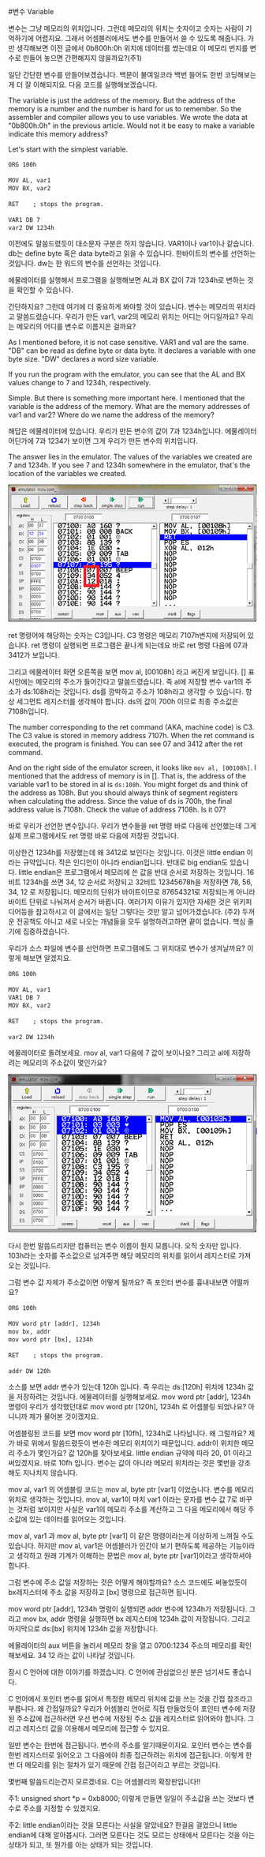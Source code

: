 #변수 Variable

변수는 그냥 메모리의 위치입니다. 그런데 메모리의 위치는 숫자이고 숫자는 사람이 기억하기에 어렵지요. 그래서 어셈블러에서도 변수를 만들어서 쓸 수 있도록 해줍니다. 가만 생각해보면 이전 글에서 0b800h:0h 위치에 데이터를 썼는데요 이 메모리 번지를 변수로 만들어 놓으면 간편해지지 않을까요?(주1)

일단 간단한 변수를 만들어보겠습니다. 백문이 불여일코라 백번 들어도 한번 코딩해보는게 더 잘 이해되지요. 다음 코드를 실행해보겠습니다.

The variable is just the address of the memory. But the address of the memory is a number and the number is hard for us to remember. So the assembler and compiler allows you to use variables. We wrote the data at "0b800h:0h" in the previous article. Would not it be easy to make a variable indicate this memory address?

Let's start with the simplest variable.

```
ORG 100h
 
MOV AL, var1
MOV BX, var2
 
RET    ; stops the program.
 
VAR1 DB 7
var2 DW 1234h
```

이전에도 말씀드렸듯이 대소문자 구분은 하지 않습니다. VAR1이나 var1이나 같습니다. db는 define byte 혹은 data byte라고 읽을 수 있습니다. 한바이트의 변수를 선언하는 것입니다. dw는 한 워드의 변수를 선언하는 것입니다.

에물레이터를 실행해서 프로그램을 실행해보면 AL과 BX 값이 7과 1234h로 변하는 것을 확인할 수 있습니다.

간단하지요? 그런데 여기에 더 중요하게 봐야할 것이 있습니다. 변수는 메모리의 위치라고 말씀드렸습니다. 우리가 만든 var1, var2의 메모리 위치는 어디는 어디일까요? 우리는 메모리의 어디를 변수로 이름지은 걸까요?

As I mentioned before, it is not case sensitive. VAR1 and va1 are the same. "DB" can be read as define byte or data byte. It declares a variable with one byte size. "DW" declares a word size variable.

If you run the program with the emulator, you can see that the AL and BX values change to 7 and 1234h, respectively.

Simple. But there is something more important here. I mentioned that the variable is the address of the memory. What are the memory addresses of var1 and var2? Where do we name the address of the memory?

해답은 에물레이터에 있습니다. 우리가 만든 변수의 값이 7과 1234h입니다. 에물레이터 어딘가에 7과 1234가 보이면 그게 우리가 만든 변수의 위치입니다.

The answer lies in the emulator. The values of the variables we created are 7 and 1234h. If you see 7 and 1234h somewhere in the emulator, that's the location of the variables we created.

![](/assets/2524.png)


ret 명령어에 해당하는 숫자는 C3입니다. C3 명령은 메모리 7107h번지에 저장되어 있습니다. ret 명령이 실행되면 프로그램은 끝나게 되는데요 바로 ret 명령 다음에 07과 3412가 보입니다.

그리고 에물레이터 화면 오른쪽을 보면 mov al, [00108h] 라고 써진게 보입니다. [] 표시안에는 메모리의 주소가 들어간다고 말씀드렸습니다. 즉 al에 저장할 변수 var1의 주소가 ds:108h라는 것입니다. ds를 깜박하고 주소가 108h라고 생각할 수 있습니다. 항상 세그먼트 레지스터를 생각해야 합니다. ds의 값이 700h 이므로 최종 주소값은 7108h입니다. 

The number corresponding to the ret command (AKA, machine code) is C3. The C3 value is stored in memory address 7107h. When the ret command is executed, the program is finished. You can see 07 and 3412 after the ret command.

And on the right side of the emulator screen, it looks like ``mov al, [00108h]``. I mentioned that the address of memory is in []. That is, the address of the variable var1 to be stored in al is ``ds:108h``. You might forget ds and think of the address as 108h. But you should always think of segment registers when calculating the address. Since the value of ds is 700h, the final address value is 7108h. Check the value of address 7108h. Is it 07?

바로 우리가 선언한 변수입니다. 우리가 변수들을 ret 명령 바로 다음에 선언했는데 그게 실제 프로그램에서도 ret 명령 바로 다음에 저장된 것입니다.

이상한건 1234h를 저장했는데 왜 3412로 보인다는 것입니다. 이것은 little endian 이라는 규약입니다. 작은 인디언이 아니라 endian입니다. 반대로 big endian도 있습니다. little endian은 프로그램에서 메모리에 쓴 값을 반대 순서로 저장하는 것입니다. 16비트 1234h를 쓰면 34, 12 순서로 저장되고 32비트 12345678h을 저장하면 78, 56, 34, 12 로 저장됩니다. 메모리의 단위가 바이트이므로 87654321로 저장되는게 아니라 바이트 단위로 나눠져서 순서가 바뀝니다. 여러가지 이유가 있지만 자세한 것은 위키피디어등을 참고하시고 이 글에서는 일단 그렇다는 것만 알고 넘어가겠습니다. (주2) 두꺼운 전공책도 아니고 새로 나오는 개념들을 모두 설명하려고하면 끝이 없습니다. 핵심 줄기에 집중하겠습니다.

우리가 소스 파일에 변수를 선언하면 프로그램에도 그 위치대로 변수가 생겨날까요? 이렇게 해보면 알겠지요.
```
ORG 100h
 
MOV AL, var1
VAR1 DB 7
MOV BX, var2
 
RET    ; stops the program.
 
var2 DW 1234h
```
에물레이터로 돌려보세요. mov al, var1 다음에 7 값이 보이나요? 그리고 al에 저장하려는 메모리의 주소값이 몇인가요?

![](/assets/2525.png)

다시 한번 말씀드리지만 컴퓨터는 변수 이름이 뭔지 모릅니다. 오직 숫자만 압니다. 103h라는 숫자를 주소값으로 넘겨주면 해당 메모리의 위치를 읽어서 레지스터로 가져오는 것입니다.

그럼 변수 값 자체가 주소값이면 어떻게 될까요? 즉 포인터 변수를 흉내내보면 어떨까요?
```
ORG 100h
 
MOV word ptr [addr], 1234h
mov bx, addr
mov word ptr [bx], 1234h
 
RET    ; stops the program.
 
addr DW 120h
```
소스를 보면 addr 변수가 있는데 120h 입니다. 즉 우리는 ds:[120h] 위치에 1234h 값을 저장하려는 것입니다. 에물레이터를 실행해보세요.  mov word ptr [addr], 1234h 명령이 우리가 생각했던대로 mov word ptr [120h], 1234h 로 어셈블링 되었나요? 아니니까 제가 물어본 것이겠지요.

어셈블링된 코드를 보면 mov word ptr [10fh], 1234h로 나타납니다. 왜 그럴까요? 제가 바로 위에서 말씀드렸듯이 변수란 메모리 위치이기 때문입니다. addr이 위치한 메모리 주소가 몇인가요? 값 120h를 찾아보세요. little endian 규약에 따라 20, 01 이라고 써있겠지요. 바로 10fh 입니다. 변수는 값이 아니라 메모리 위치라는 것은 몇번을 강조해도 지나치지 않습니다.

mov al, var1 의 어셈블링 코드는 mov al, byte ptr [var1] 이었습니다. 변수를 메모리 위치로 생각하는 것입니다. mov al, var1이 마치 var1 이라는 문자를 변수 값 7로 바꾸는 것처럼 보이지만 사실은 var1의 메모리 주소를 계산하고 그 다음 메모리에서 해당 주소값에 있는 데이터를 읽어오는 것입니다.

mov al, var1 과 mov al, byte ptr [var1] 이 같은 명령이라는게 이상하게 느껴질 수도 있습니다. 하지만 mov al, var1은 어셈블러가 인간이 보기 편하도록 제공하는 기능이라고 생각하고 원래 기계가 이해하는 문법은 mov al, byte ptr [var1]이라고 생각하셔야 합니다.

그럼 변수에 주소 값일 저장하는 것은 어떻게 해야할까요? 소스 코드에도 써놓았듯이 bx레지스터에 주소 값을 저장하고 [bx] 명령으로 접근하면 됩니다.

mov word ptr [addr], 1234h 명령이 실행되면 addr 변수에 1234h가 저장됩니다. 그리고 mov bx, addr 명령을 실행하면 bx 레지스터에 1234h 값이 저장됩니다. 그리고 마지막으로 ds:[bx] 위치에 1234h 값을 저장합니다.

에물레이터의 aux 버튼을 눌러서 메모리 창을 열고 0700:1234 주소의 메모리를 확인해보세요. 34 12 라는 값이 나타날 것입니다.

잠시 C 언어에 대한 이야기를 하겠습니다. C 언어에 관심없으신 분은 넘기셔도 좋습니다.

C 언어에서 포인터 변수를 읽어서 특정한 메모리 위치에 값을 쓰는 것을 간접 참조라고 부릅니다. 왜 간접일까요? 우리가 어셈블리 언어로 직접 만들었듯이 포인터 변수에 저장된 주소값에 접근하러면 우선 변수에 저장된 주소 값을 레지스터로 읽어와야 합니다. 그리고 레지스터 값을 이용해서 메모리에 접근할 수 있지요.

일반 변수는 한번에 접근됩니다. 변수의 주소를 알기때문이지요. 포인터 변수는 변수를 한번 레지스터로 읽어오고 그 다음에야 최종 접근하려는 위치에 접근됩니다. 이렇게 한번 더 메모리를 읽는 절차가 있기 때문에 간접 접근이라고 부르는 것입니다.

몇번째 말씀드리는건지 모르겠네요. C는 어셈블리의 확장판입니다!!

 

 

주1: unsigned short *p = 0xb8000; 이렇게 만들면 일일이 주소값을 쓰는 것보다 변수로 주소를 지정할 수 있겠지요.

주2: little endian이라는 것을 모른다는 사실을 알았네요? 한걸음 걸었으니 little endian에 대해 알아봅시다. 그러면 모른다는 것도 모르는 상태에서 모른다는 것을 아는 상태가 되고, 또 뭔가를 아는 상태가 되는 것입니다.

